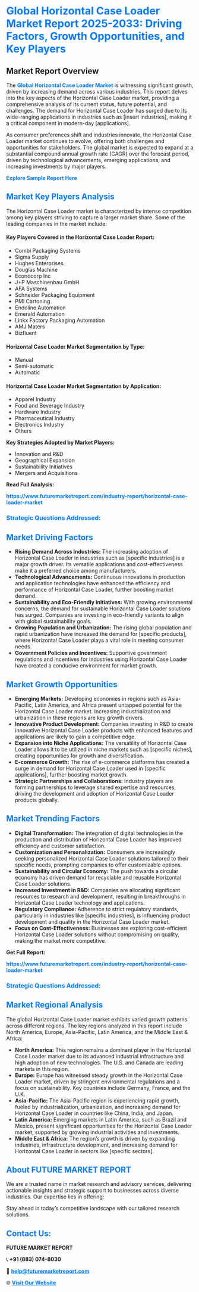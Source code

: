 <h1 style="color: #007BFF;">Global Horizontal Case Loader Market Report 2025-2033: Driving Factors, Growth Opportunities, and Key Players</h1>

<section id="overview">
<h2>Market Report Overview</h2>
<p>The <a href="https://www.futuremarketreport.com/industry-report/horizontal-case-loader-market" style="color: #007BFF; text-decoration: none;"><strong>Global Horizontal Case Loader Market</strong></a> is witnessing significant growth, driven by increasing demand across various industries. This report delves into the key aspects of the Horizontal Case Loader market, providing a comprehensive analysis of its current status, future potential, and challenges. The demand for Horizontal Case Loader has surged due to its wide-ranging applications in industries such as [insert industries], making it a critical component in modern-day [applications].</p>
<p>As consumer preferences shift and industries innovate, the Horizontal Case Loader market continues to evolve, offering both challenges and opportunities for stakeholders. The global market is expected to expand at a substantial compound annual growth rate (CAGR) over the forecast period, driven by technological advancements, emerging applications, and increasing investments by major players.</p>
</section>

<section id="overview">
<p><a href="https://www.futuremarketreport.com/request-sample/reportId=56051" style="color: #007BFF; text-decoration: none;"><strong>Explore Sample Report Here</strong></a></p>
</section>

<section id="key-players">
<h2 style="color: #007BFF;">Market Key Players Analysis</h2>
<p>The Horizontal Case Loader market is characterized by intense competition among key players striving to capture a larger market share. Some of the leading companies in the market include:</p>
<h4>Key Players Covered in the Horizontal Case Loader Report:</h4>
<ul><li>Combi Packaging Systems</li><li>Sigma Supply</li><li>Hughes Enterprises</li><li>Douglas Machine</li><li>Econocorp Inc</li><li>J+P Maschinenbau GmbH</li><li>AFA Systems</li><li>Schneider Packaging Equipment</li><li>PMI Cartoning</li><li>Endoline Automation</li><li>Emerald Automation</li><li>Linkx Factory Packaging Automation</li><li>AMJ Maters</li><li>Bizfluent</li></ul>
<h4>Horizontal Case Loader Market Segmentation by Type:</h4>
<ul><li>Manual</li><li>Semi-automatic</li><li>Automatic</li></ul>

<h4>Horizontal Case Loader Market Segmentation by Application:</h4>
<ul><li>Apparel Industry</li><li>Food and Beverage Industry</li><li>Hardware Industry</li><li>Pharmaceutical Industry</li><li>Electronics Industry</li><li>Others</li></ul>
<p><strong>Key Strategies Adopted by Market Players:</strong></p>
<ul>
<li>Innovation and R&D</li>
<li>Geographical Expansion</li>
<li>Sustainability Initiatives</li>
<li>Mergers and Acquisitions</li>
</ul>
</section>

<section>
<p><strong>Read Full Analysis: </strong></p><a href="https://www.futuremarketreport.com/industry-report/horizontal-case-loader-market" style="color: #007BFF; text-decoration: none;"><strong>https://www.futuremarketreport.com/industry-report/horizontal-case-loader-market</strong></a>
<h3 style="color: #007BFF;">Strategic Questions Addressed:</h3>
</section>

<section id="driving-factors">
<h2 style="color: #007BFF;">Market Driving Factors</h2>
<ul>
<li><strong>Rising Demand Across Industries:</strong> The increasing adoption of Horizontal Case Loader in industries such as [specific industries] is a major growth driver. Its versatile applications and cost-effectiveness make it a preferred choice among manufacturers.</li>
<li><strong>Technological Advancements:</strong> Continuous innovations in production and application technologies have enhanced the efficiency and performance of Horizontal Case Loader, further boosting market demand.</li>
<li><strong>Sustainability and Eco-Friendly Initiatives:</strong> With growing environmental concerns, the demand for sustainable Horizontal Case Loader solutions has surged. Companies are investing in eco-friendly variants to align with global sustainability goals.</li>
<li><strong>Growing Population and Urbanization:</strong> The rising global population and rapid urbanization have increased the demand for [specific products], where Horizontal Case Loader plays a vital role in meeting consumer needs.</li>
<li><strong>Government Policies and Incentives:</strong> Supportive government regulations and incentives for industries using Horizontal Case Loader have created a conducive environment for market growth.</li>
</ul>
</section>

<section id="growth-opportunities">
<h2 style="color: #007BFF;">Market Growth Opportunities</h2>
<ul>
<li><strong>Emerging Markets:</strong> Developing economies in regions such as Asia-Pacific, Latin America, and Africa present untapped potential for the Horizontal Case Loader market. Increasing industrialization and urbanization in these regions are key growth drivers.</li>
<li><strong>Innovative Product Development:</strong> Companies investing in R&D to create innovative Horizontal Case Loader products with enhanced features and applications are likely to gain a competitive edge.</li>
<li><strong>Expansion into Niche Applications:</strong> The versatility of Horizontal Case Loader allows it to be utilized in niche markets such as [specific niches], creating opportunities for growth and diversification.</li>
<li><strong>E-commerce Growth:</strong> The rise of e-commerce platforms has created a surge in demand for Horizontal Case Loader used in [specific applications], further boosting market growth.</li>
<li><strong>Strategic Partnerships and Collaborations:</strong> Industry players are forming partnerships to leverage shared expertise and resources, driving the development and adoption of Horizontal Case Loader products globally.</li>
</ul>
</section>

<section id="trending-factors">
<h2 style="color: #007BFF;">Market Trending Factors</h2>
<ul>
<li><strong>Digital Transformation:</strong> The integration of digital technologies in the production and distribution of Horizontal Case Loader has improved efficiency and customer satisfaction.</li>
<li><strong>Customization and Personalization:</strong> Consumers are increasingly seeking personalized Horizontal Case Loader solutions tailored to their specific needs, prompting companies to offer customizable options.</li>
<li><strong>Sustainability and Circular Economy:</strong> The push towards a circular economy has driven demand for recyclable and reusable Horizontal Case Loader solutions.</li>
<li><strong>Increased Investment in R&D:</strong> Companies are allocating significant resources to research and development, resulting in breakthroughs in Horizontal Case Loader technology and applications.</li>
<li><strong>Regulatory Compliance:</strong> Adherence to strict regulatory standards, particularly in industries like [specific industries], is influencing product development and quality in the Horizontal Case Loader market.</li>
<li><strong>Focus on Cost-Effectiveness:</strong> Businesses are exploring cost-efficient Horizontal Case Loader solutions without compromising on quality, making the market more competitive.</li>
</ul>
</section>

<section>
<p><strong>Get Full Report: </strong></p><a href="https://www.futuremarketreport.com/industry-report/horizontal-case-loader-market" style="color: #007BFF; text-decoration: none;"><strong>https://www.futuremarketreport.com/industry-report/horizontal-case-loader-market</strong></a>
<h3 style="color: #007BFF;">Strategic Questions Addressed:</h3>
</section>


<section id="regional-analysis">
<h2 style="color: #007BFF;">Market Regional Analysis</h2>
<p>The global Horizontal Case Loader market exhibits varied growth patterns across different regions. The key regions analyzed in this report include North America, Europe, Asia-Pacific, Latin America, and the Middle East & Africa:</p>
<ul>
<li><strong>North America:</strong> This region remains a dominant player in the Horizontal Case Loader market due to its advanced industrial infrastructure and high adoption of new technologies. The U.S. and Canada are leading markets in this region.</li>
<li><strong>Europe:</strong> Europe has witnessed steady growth in the Horizontal Case Loader market, driven by stringent environmental regulations and a focus on sustainability. Key countries include Germany, France, and the U.K.</li>
<li><strong>Asia-Pacific:</strong> The Asia-Pacific region is experiencing rapid growth, fueled by industrialization, urbanization, and increasing demand for Horizontal Case Loader in countries like China, India, and Japan.</li>
<li><strong>Latin America:</strong> Emerging markets in Latin America, such as Brazil and Mexico, present significant opportunities for the Horizontal Case Loader market, supported by growing industrial activities and investments.</li>
<li><strong>Middle East & Africa:</strong> The region’s growth is driven by expanding industries, infrastructure development, and increasing demand for Horizontal Case Loader in sectors like [specific sectors].</li>
</ul>
</section>

<footer>
<h2 style="color: #007BFF;">About FUTURE MARKET REPORT</h2>
<p>We are a trusted name in market research and advisory services, delivering actionable insights and strategic support to businesses across diverse industries. Our expertise lies in offering:</p>

<p>Stay ahead in today’s competitive landscape with our tailored research solutions.</p>

<h2 style="color: #007BFF;">Contact Us:</h2>
<p><strong>FUTURE MARKET REPORT</strong></p>
<p>📞 <strong>+91 (883) 074-8030</strong></p>
<p>📧 <strong><a href="mailto:help@futuremarketreport.com" style="color: #007BFF;">help@futuremarketreport.com</a></strong></p>
<p>🌐 <strong><a href="https://www.futuremarketreport.com/" style="color: #007BFF;">Visit Our Website</a></strong></p>
</footer>